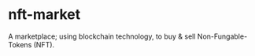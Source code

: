 # nft-market
A marketplace; using blockchain technology, to buy &amp; sell Non-Fungable-Tokens (NFT).
